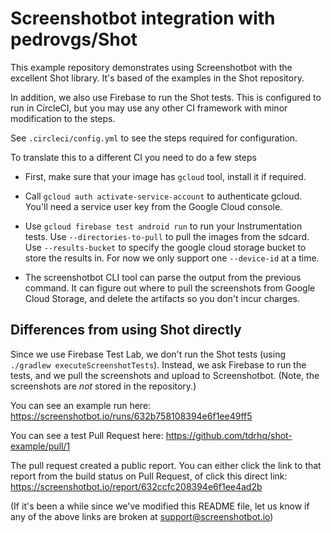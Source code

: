 # Screenshotbot integration with pedrovgs/Shot

This example repository demonstrates using Screenshotbot with the
excellent Shot library. It's based of the examples in the Shot
repository.

In addition, we also use Firebase to run the Shot tests. This is
configured to run in CircleCI, but you may use any other CI framework
with minor modification to the steps.

See `.circleci/config.yml` to see the steps required for
configuration.

To translate this to a different CI you need to do a few steps

* First, make sure that your image has `gcloud` tool, install it if
  required.

* Call `gcloud auth activate-service-account` to authenticate
  gcloud. You'll need a service user key from the Google Cloud
  console.

* Use `gcloud firebase test android run` to run your Instrumentation
  tests. Use `--directories-to-pull` to pull the images from the
  sdcard. Use `--results-bucket` to specify the google cloud storage
  bucket to store the results in. For now we only support one
  `--device-id` at a time.

* The screenshotbot CLI tool can parse the output from the previous
  command. It can figure out where to pull the screenshots from Google
  Cloud Storage, and delete the artifacts so you don't incur charges.

## Differences from using Shot directly

Since we use Firebase Test Lab, we don't run the Shot tests (using
`./gradlew executeScreenshotTests`). Instead, we ask Firebase to run
the tests, and we pull the screenshots and upload to
Screenshotbot. (Note, the screenshots are *not* stored in the
repository.)

You can see an example run here: https://screenshotbot.io/runs/632b758108394e6f1ee49ff5

You can see a test Pull Request here: https://github.com/tdrhq/shot-example/pull/1

The pull request created a public report. You can either click the
link to that report from the build status on Pull Request, of click
this direct link: https://screenshotbot.io/report/632ccfc208394e6f1ee4ad2b

(If it's been a while since we've modified this README file, let us
know if any of the above links are broken at support@screenshotbot.io)
